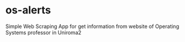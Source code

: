 # os-alerts
Simple Web Scraping App for get information from website of Operating Systems professor in Uniroma2
